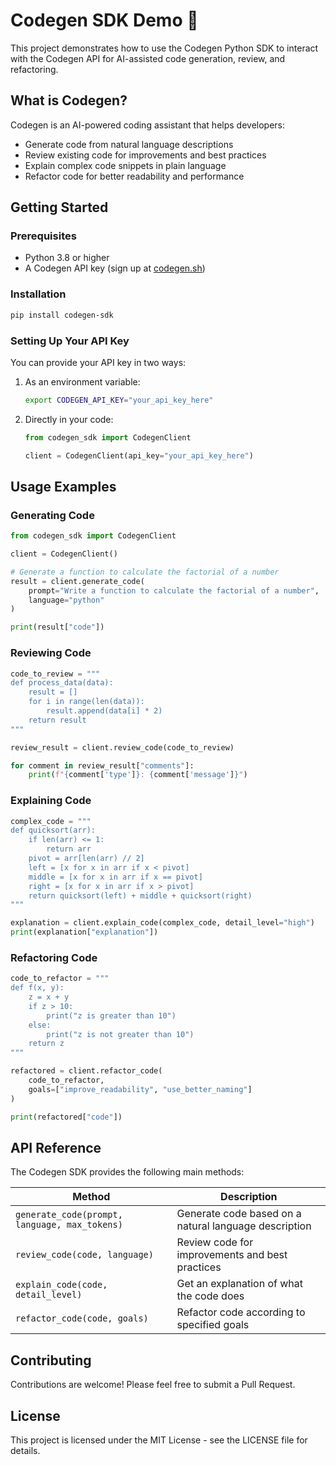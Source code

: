 # Codegen SDK Demo 🤖

This project demonstrates how to use the Codegen Python SDK to interact with the Codegen API for AI-assisted code generation, review, and refactoring.

## What is Codegen?

Codegen is an AI-powered coding assistant that helps developers:

- Generate code from natural language descriptions
- Review existing code for improvements and best practices
- Explain complex code snippets in plain language
- Refactor code for better readability and performance

## Getting Started

### Prerequisites

- Python 3.8 or higher
- A Codegen API key (sign up at [codegen.sh](https://codegen.sh))

### Installation

```bash
pip install codegen-sdk
```

### Setting Up Your API Key

You can provide your API key in two ways:

1. As an environment variable:
   ```bash
   export CODEGEN_API_KEY="your_api_key_here"
   ```

2. Directly in your code:
   ```python
   from codegen_sdk import CodegenClient
   
   client = CodegenClient(api_key="your_api_key_here")
   ```

## Usage Examples

### Generating Code

```python
from codegen_sdk import CodegenClient

client = CodegenClient()

# Generate a function to calculate the factorial of a number
result = client.generate_code(
    prompt="Write a function to calculate the factorial of a number",
    language="python"
)

print(result["code"])
```

### Reviewing Code

```python
code_to_review = """
def process_data(data):
    result = []
    for i in range(len(data)):
        result.append(data[i] * 2)
    return result
"""

review_result = client.review_code(code_to_review)

for comment in review_result["comments"]:
    print(f"{comment['type']}: {comment['message']}")
```

### Explaining Code

```python
complex_code = """
def quicksort(arr):
    if len(arr) <= 1:
        return arr
    pivot = arr[len(arr) // 2]
    left = [x for x in arr if x < pivot]
    middle = [x for x in arr if x == pivot]
    right = [x for x in arr if x > pivot]
    return quicksort(left) + middle + quicksort(right)
"""

explanation = client.explain_code(complex_code, detail_level="high")
print(explanation["explanation"])
```

### Refactoring Code

```python
code_to_refactor = """
def f(x, y):
    z = x + y
    if z > 10:
        print("z is greater than 10")
    else:
        print("z is not greater than 10")
    return z
"""

refactored = client.refactor_code(
    code_to_refactor, 
    goals=["improve_readability", "use_better_naming"]
)

print(refactored["code"])
```

## API Reference

The Codegen SDK provides the following main methods:

| Method | Description |
|--------|-------------|
| `generate_code(prompt, language, max_tokens)` | Generate code based on a natural language description |
| `review_code(code, language)` | Review code for improvements and best practices |
| `explain_code(code, detail_level)` | Get an explanation of what the code does |
| `refactor_code(code, goals)` | Refactor code according to specified goals |

## Contributing

Contributions are welcome! Please feel free to submit a Pull Request.

## License

This project is licensed under the MIT License - see the LICENSE file for details.


